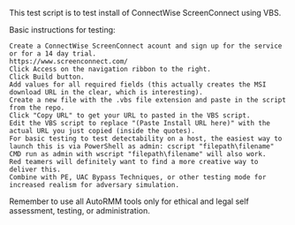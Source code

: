This test script is to test install of ConnectWise ScreenConnect using VBS.

Basic instructions for testing:

    Create a ConnectWise ScreenConnect acount and sign up for the service or for a 14 day trial.
    https://www.screenconnect.com/
    Click Access on the navigation ribbon to the right.  
    Click Build button.
    Add values for all required fields (this actually creates the MSI download URL in the clear, which is interesting).
    Create a new file with the .vbs file extension and paste in the script from the repo.
    Click "Copy URL" to get your URL to pasted in the VBS script.
    Edit the VBS script to replace "(Paste Install URL here)" with the actual URL you just copied (inside the quotes).
    For basic testing to test detectability on a host, the easiest way to launch this is via PowerShell as admin: cscript "filepath\filename"
    CMD run as admin with wscript "filepath\filename" will also work. 
    Red teamers will definitely want to find a more creative way to deliver this.
    Combine with PE, UAC Bypass Techniques, or other testing mode for increased realism for adversary simulation. 

Remember to use all AutoRMM tools only for ethical and legal self assessment, testing, or administration.
